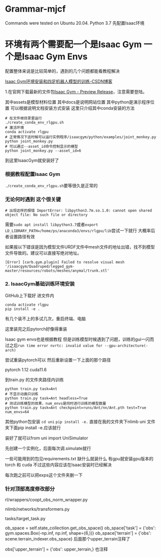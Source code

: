 # Grammar-mjcf
Commands were tested on Ubuntu 20.04.
Python 3.7
先配置Isaac环境
# 环境有两个需要配一个是Isaac Gym 一个是Isaac Gym Envs

配置整体来说是比较简单的，遇到的几个问题都能看教程解决

[Isaac Gym环境安装和四足机器人模型的训练-CSDN博客](https://blog.csdn.net/weixin_44061195/article/details/131830133?spm=1001.2101.3001.6650.2&utm_medium=distribute.pc_relevant.none-task-blog-2~default~YuanLiJiHua~Position-2-131830133-blog-124605383.235^v38^pc_relevant_sort&depth_1-utm_source=distribute.pc_relevant.none-task-blog-2~default~YuanLiJiHua~Position-2-131830133-blog-124605383.235^v38^pc_relevant_sort&utm_relevant_index=5)

1.在官网下载最新的文件包[Isaac Gym - Preview Release](https://developer.nvidia.com/isaac-gym)，注意需要登陆。

其中assets是模型材料位置
其中docs是说明网站位置
其中python是演示程序位置
可以根据说明文档安装方式安装
这里只介绍其中conda安装的方法

```
# 在文件根目录里运行
./create_conda_env_rlgpu.sh
# 激活环境
conda activate rlgpu
# 正常情况下这时候可以运行实例程序/isaacgym/python/examples/joint_monkey.py
python joint_monkey.py
# 可以通过--asset_id命令控制显示的模型
python joint_monkey.py --asset_id=6

```

到这里IsaacGym就安装好了

### 根据教程配置Isaac Gym 

`./create_conda_env_rlgpu.sh`要等很久是正常的

### 无论何时遇到 这个很关键

`# 出现这样的报错
ImportError: libpython3.7m.so.1.0: cannot open shared object file: No such file or directory`

需要`sudo apt install libpython3.7`或者`export LD_LIBRARY_PATH=/home/ps/anaconda3/envs/rlgpu/lib`尝试一下就行 大概率后者设置路径有效









如果报以下错误是因为模型文件URDF文件中mesh文件的地址出错，找不到模型文件导致的。建议可以直接写绝对地址。

```
[Error] [carb.gym.plugin] Failed to resolve visual mesh '/isaacgym/Quadruped/legged_gym-master/resources/robots/meshes/anymal/trunk.stl'

```

### 2. IsaacGym基础训练环境安装

GitHub上下载好 进文件内

```
conda activate rlgpu
pip install -e .
```

有几个装不上的多试几次，重启终端、电脑

这里装完之后pytorch好像得重装



Isaac gym envs也是根据教程 但是训练模型时候遇到了问题，训练的gui一闪而过之后`run time error nvrtc: invalid value for --gpu-architecture(-arch)`

尝试重装pytorch可以 然后重新设置一下上面的那个路径

pytorch 1.12 cuda11.6

到train.py 的文件夹路径内训练

```
python train.py task=Ant
# 不显示动画只训练
python train.py task=Ant headless=True
# 测试训练模型的效果，num_envs是同时进行训练的模型数量
python train.py task=Ant checkpoint=runs/Ant/nn/Ant.pth test=True num_envs=64

```











其他python包安装
`cd uni`
`pip install -e.`
直接在我的文件夹下nlimb uni 文件夹下面pip install -e.应该就行

装好了就可以from uni import UniSimulator

先创建一个实例化，后面每次调.simulate就行



一些可能用到的包见requirements.txt 缺什么就装什么 有gpu就安装gpu版本的torch 和 cuda  不过这些内容应该在Isaac安装时已经解决


每次跑之前可以把exps这个文件夹删一下



### 针对顶部高度修改部分
rl/wrappers/coopt_obs_norm_wrapper.py

nlimb/networks/transformers.py

tasks/target_task.py

ob_space = self.state_collection.get_obs_space()
        ob_space['task'] = {'obs': gym.spaces.Box(-np.inf, np.inf, shape=(6,))}
        ob_space['terrain'] = {'obs': scene.terrain_indexer.obs_space}
后面那个upper_terrain注释了


obs['upper_terrain'] = {'obs': upper_terrain,} 也注释